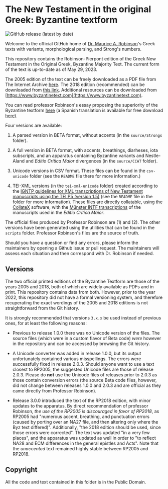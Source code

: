 # The New Testament in the original Greek: Byzantine textform

![GitHub release (latest by date)](https://img.shields.io/github/v/release/ByzTxt/byzantine-majority-text?style=for-the-badge)

Welcome to the official GitHub home of [Dr. Maurice A. Robinson](https://en.wikipedia.org/wiki/Maurice_A._Robinson)'s Greek
texts with variants, morphological parsing, and Strong's numbers.

This repository contains the Robinson-Pierpont edition of the Greek New Testament in the Original Greek, Byzantine Majority Text. The current form of the text is up-to-date as of May 29, 2023. 

The 2005 edition of the text can be freely downloaded as a PDF file from The Internet Archive [here](https://archive.org/details/newtestamentrobinsonpierpontbyzantine/). The 2018 edition (recommended) can be downloaded from [this link](https://archive.org/details/robinson-pierpont-2018-gnt-edition). Additional resources can be downloaded from [https://www.byzantinetext.com](https://www.byzantinetext.com).

You can read professor Robinson's essay proposing the superiority of the Byzantine textform [here](https://byzantinetext.com/wp-content/uploads/2016/11/editions-rp-11-appendix.pdf) (a Spanish translation is available for free download [here](https://archive.org/details/libro-robinson-traducido/LIBRO%20ROBINSON%20TRADUCIDO/)).

Four versions are available:

1. A parsed version in BETA format, without accents (in the `source/Strongs` folder).

2. A full version in BETA format, with accents, breathings, diarheses, iota subscripts, and an apparatus containing Byzantine variants and Nestle-Aland and *Editio Critica Maior* divergences (in the `source/CCAT` folder).

3. Unicode versions in CSV format. These files can be found in the `csv-unicode` folder (see the `README` file there for more information.)

4. TEI-XML versions (in the `tei-xml-unicode` folder) created according to the [IGNTP guidelines for XML transcriptions of New Testament manuscripts using the TEI P5 (version 1.5)](http://epapers.bham.ac.uk/1892/5/IGNTP_XML_guidelines_1-5.pdf) (see the `README` file in the folder for more information). These files are directly collatable, using the [CollateX](https://collatex.net/) software, with the [Münster INTF transcriptions](https://ntvmr.uni-muenster.de/home) of the manuscripts used in the *Editio Critica Maior*.

The official files produced by Professor Robinson are (1) and (2). The other versions have been generated using the utilities that can be found in the `scripts` folder. Professor Robinson's files are the source of truth.

Should you have a question or find any errors, please inform the maintainers by opening a Github issue or pull request. The maintainers will assess each situation and then correspond with Dr. Robinson if needed.

## Versions

The two official printed editions of the Byzantine Textform are those of the years 2005 and 2018, both of which are widely available as PDFs and in print. This repository contains data from both. However, prior to the year 2022, this repository did not have a formal versioning system, and therefore recuperating the exact wordings of the 2005 and 2018 editions is not straightforward from the Git history.

It is strongly recommended that versions `3.x.x` be used instead of previous ones, for at least the following reasons:

* Previous to release 1.0.0 there was *no* Unicode version of the files. The source files (which were in a custom flavor of Beta code) *were* however in the repository and can be accessed by browsing the Git history.

* A Unicode converter was added in release 1.0.0, but its output unfortunately contained various misspellings. The errors were successfully fixed in release 2.0.3. Should anyone want to use a text closest to RP2005, the suggested Unicode files are those of release 2.0.3. Please do **not** use the Unicode files of releases prior to 2.0.3 as those contain conversion errors (the source Beta code files, however, did not change between releases 1.0.0 and 2.0.3 and are official as they came directly from Professor Robinson).

* Release 3.0.0 introduced the text of the RP2018 edition, with minor updates to the apparatus. By direct recommendation of professor Robinson, *the use of the RP2005 is discouraged in favor of RP2018*, as RP2005 had "numerous accent, breathing, and punctuation errors (caused by porting over an NA27 file, and then altering only where the Byz text differed)". Additionally, "the 2018 edition should be used, since those errors were corrected". The text was updated "in a very few places", and the apparatus was updated as well in order to "to reflect NA28 and ECM differences in the general epistles and Acts". Note that the *unaccented* text remained highly stable between RP2005 and RP2018.

## Copyright

All the code and text contained in this folder is in the Public Domain.
